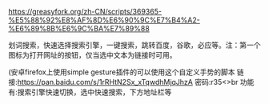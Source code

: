 https://greasyfork.org/zh-CN/scripts/369365-%E5%88%92%E8%AF%8D%E6%90%9C%E7%B4%A2-%E6%89%8B%E6%9C%BA%E7%89%88

划词搜索，快速选择搜索引擎，一键搜索，跳转百度，谷歌，必应等。注：第一个图标为打开网址的按钮，仅当选中文本为链接时可用。

(安卓firefox上使用simple gesture插件的可以使用这个自定义手势的脚本 链接:https://pan.baidu.com/s/1rRHtN2Sx_xTqwdhMjqJhzA 密码:r35<>br
功能有:搜索引擎快速切换，选中快速搜索，下方地址栏等
